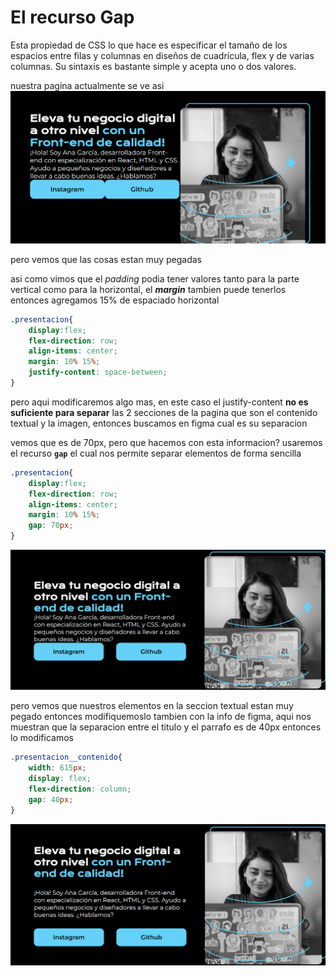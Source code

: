 # El recurso Gap
Esta propiedad de CSS lo que hace es especificar el tamaño de los espacios entre filas y columnas en diseños de cuadrícula, flex y de varias columnas. Su sintaxis es bastante simple y acepta uno o dos valores.

nuestra pagina actualmente se ve asi 
![paginaporelmomento](imagepaginaporelmomento.png)

pero vemos que las cosas estan muy pegadas

asi como vimos que el *padding* podia tener valores tanto para la parte vertical como para la horizontal, el ***margin*** tambien puede tenerlos entonces agregamos 15% de espaciado horizontal

```css
.presentacion{
    display:flex;
    flex-direction: row;
    align-items: center;
    margin: 10% 15%;
    justify-content: space-between;
}
```

pero aqui modificaremos algo mas, en este caso el justify-content **no es suficiente para separar** las 2 secciones de la pagina que son el contenido textual y la imagen, entonces buscamos en figma cual es su separacion

vemos que es de 70px, pero que hacemos con esta informacion? usaremos el recurso **`gap`** el cual nos permite separar elementos de forma sencilla 

```css
.presentacion{
    display:flex;
    flex-direction: row;
    align-items: center;
    margin: 10% 15%;
    gap: 70px;
}
```
![imagenconbuenaseparacion](imageconseparaciondesecciones.png)

pero vemos que nuestros elementos en la seccion textual estan muy pegado entonces modifiquemoslo tambien con la info de figma, aqui nos muestran que la separacion entre el titulo y el parrafo es de 40px entonces lo modificamos

```css
.presentacion__contenido{
    width: 615px;
    display: flex;
    flex-direction: column;
    gap: 40px;
}
```
![paginaconelementostextualesseparados](imageelementostextualesseparados.png)

